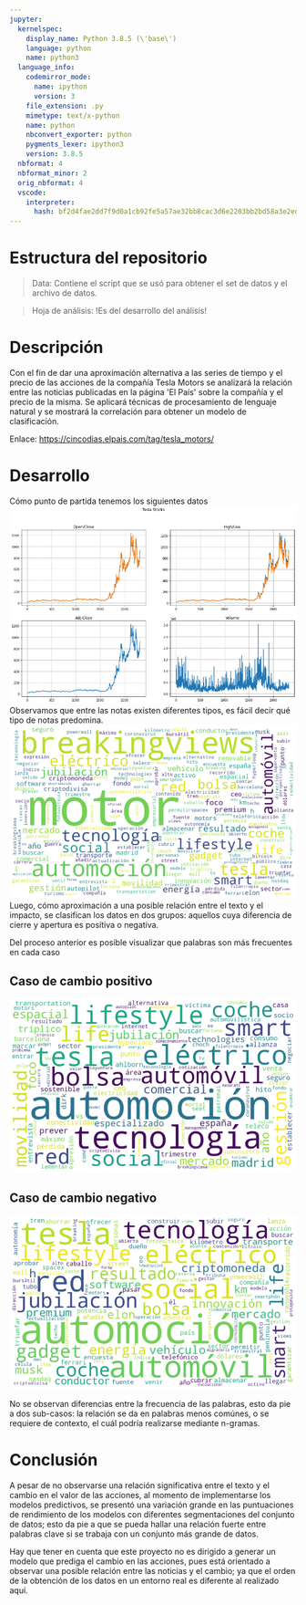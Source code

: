 ```yaml
---
jupyter:
  kernelspec:
    display_name: Python 3.8.5 (\'base\')
    language: python
    name: python3
  language_info:
    codemirror_mode:
      name: ipython
      version: 3
    file_extension: .py
    mimetype: text/x-python
    name: python
    nbconvert_exporter: python
    pygments_lexer: ipython3
    version: 3.8.5
  nbformat: 4
  nbformat_minor: 2
  orig_nbformat: 4
  vscode:
    interpreter:
      hash: bf2d4fae2dd7f9d0a1cb92fe5a57ae32bb8cac3d6e2203bb2bd58a3e2ed832c0
---
```


# Estructura del repositorio
>Data: Contiene el script que se usó para obtener el set de datos y el archivo de datos.

>Hoja de análisis: !Es del desarrollo del análisis!

# Descripción
Con el fin de dar una aproximación alternativa a las series de tiempo y el precio de las acciones  de la compañía Tesla Motors se analizará la relación entre las noticias publicadas en la página 'El País' sobre la compañía y el precio de la misma. Se aplicará técnicas de procesamiento de lenguaje natural y se mostrará la correlación para obtener un modelo de clasificación.

Enlace: https://cincodias.elpais.com/tag/tesla_motors/
# Desarrollo
Cómo punto de partida tenemos los siguientes datos
<img src='reporte\serie.png'>
Observamos que entre las notas existen diferentes tipos, es fácil decir qué tipo de notas predomina.
<img src='reporte\distribucion.png'>
Luego, cómo aproximación a una posible relación entre el texto y el impacto, se clasifican los datos en dos grupos: aquellos cuya diferencia de cierre y apertura es positiva o negativa.

Del proceso anterior es posible visualizar que palabras son más frecuentes en cada caso
## Caso de cambio positivo

<img src='reporte\frases1.png'>

## Caso de cambio negativo

<img src='reporte\frases2.png'>

No se observan diferencias entre la frecuencia de las palabras, esto da pie a dos sub-casos: la relación se da en palabras menos comúnes, o se requiere de contexto, el cuál podría realizarse mediante n-gramas.

# Conclusión
A pesar de no observarse una relación significativa entre el texto y el cambio en el valor de las acciones, al momento de implementarse los modelos predictivos, se presentó una variación grande en las puntuaciones de rendimiento de los modelos con diferentes segmentaciones del conjunto de datos; esto da pie a que se pueda hallar una relación fuerte entre palabras clave si se trabaja con un conjunto más grande de datos.

Hay que tener en cuenta que este proyecto no es dirigido a generar un modelo que prediga el cambio en las acciones, pues está orientado a observar una posible relación entre las noticias y el cambio; ya que el orden de la obtención de los datos en un entorno real es diferente al realizado aquí.
 